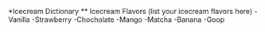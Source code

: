 *Icecream Dictionary
** Icecream Flavors
(list your icecream flavors here) 
-Vanilla
-Strawberry
-Chocholate
-Mango
-Matcha
-Banana
-Goop